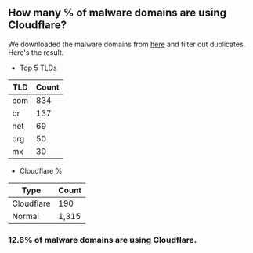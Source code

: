 ## How many % of malware domains are using Cloudflare?


We downloaded the malware domains from [here](https://urlhaus.abuse.ch) and filter out duplicates.
Here's the result.


[//]: # (start replacement)


- Top 5 TLDs

| TLD | Count |
| --- | --- |
| com | 834 |
| br | 137 |
| net | 69 |
| org | 50 |
| mx | 30 |


- Cloudflare %

| Type | Count |
| --- | --- |
| Cloudflare | 190 |
| Normal | 1,315 |


### 12.6% of malware domains are using Cloudflare.